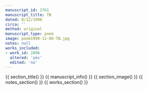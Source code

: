 ```yaml
---
manuscript_id: 1761
manuscript_title: TB
dated: 0/12/1990
circa: ''
method: original
manuscript_type: poem
image: poem1990-12-00-TB.jpg
notes: null
works_included:
- work_id: 2896
  altered: 'yes'
  edited: 'no'
---
```


{{ section_title() }}
{{ manuscript_info() }}
{{ section_image() }}
{{ notes_section() }}
{{ works_section() }}
